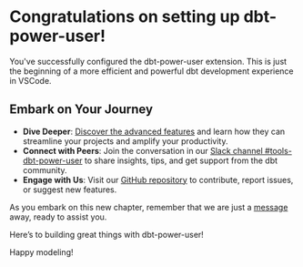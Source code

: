 # Congratulations on setting up dbt-power-user!

You've successfully configured the dbt-power-user extension. This is just the beginning of a more efficient and powerful dbt development experience in VSCode.

## Embark on Your Journey

- **Dive Deeper**: [Discover the advanced features](command:dbtPowerUser.openTutorialWalkthrough) and learn how they can streamline your projects and amplify your productivity.
- **Connect with Peers**: Join the conversation in our [Slack channel #tools-dbt-power-user](https://getdbt.slack.com/archives/C05KPDGRMDW) to share insights, tips, and get support from the dbt community.
- **Engage with Us**: Visit our [GitHub repository](https://github.com/AltimateAI/vscode-dbt-power-user) to contribute, report issues, or suggest new features.

As you embark on this new chapter, remember that we are just a [message](https://www.altimate.ai/support) away, ready to assist you.

Here’s to building great things with dbt-power-user!

Happy modeling!

